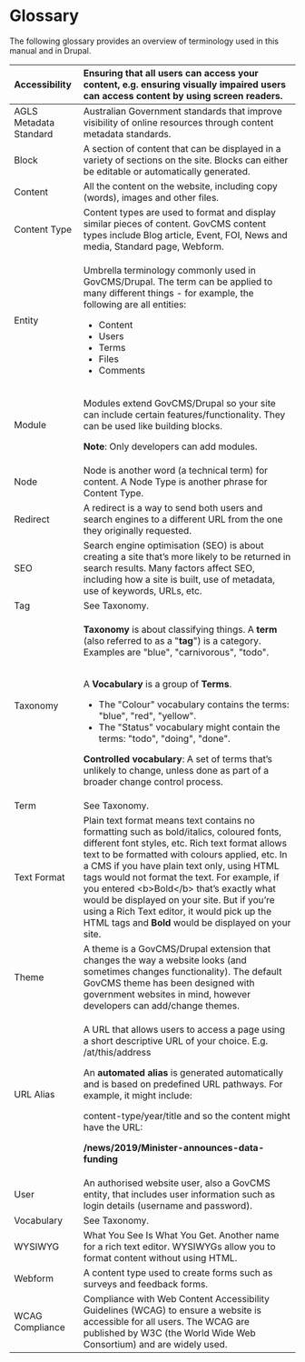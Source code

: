 # Glossary

The following glossary provides an overview of terminology used in this manual and in Drupal.

<table>
  <thead>
    <tr>
      <th style="text-align:left">Accessibility</th>
      <th style="text-align:left">Ensuring that all users can access your content, e.g. ensuring visually
        impaired users can access content by using screen readers.</th>
    </tr>
  </thead>
  <tbody>
    <tr>
      <td style="text-align:left">AGLS Metadata Standard</td>
      <td style="text-align:left">Australian Government standards that improve visibility of online resources
        through content metadata standards.</td>
    </tr>
    <tr>
      <td style="text-align:left">Block</td>
      <td style="text-align:left">A section of content that can be displayed in a variety of sections on
        the site. Blocks can either be editable or automatically generated.</td>
    </tr>
    <tr>
      <td style="text-align:left">Content</td>
      <td style="text-align:left">All the content on the website, including copy (words), images and other
        files.</td>
    </tr>
    <tr>
      <td style="text-align:left">Content Type</td>
      <td style="text-align:left">Content types are used to format and display similar pieces of content.
        GovCMS content types include Blog article, Event, FOI, News and media,
        Standard page, Webform.</td>
    </tr>
    <tr>
      <td style="text-align:left">Entity</td>
      <td style="text-align:left">
        <p>Umbrella terminology commonly used in GovCMS/Drupal. The term can be applied
          to many different things - for example, the following are all entities:</p>
        <ul>
          <li>Content</li>
          <li>Users</li>
          <li>Terms</li>
          <li>Files</li>
          <li>Comments</li>
        </ul>
      </td>
    </tr>
    <tr>
      <td style="text-align:left">Module</td>
      <td style="text-align:left">
        <p>Modules extend GovCMS/Drupal so your site can include certain features/functionality.
          They can be used like building blocks.</p>
        <p><b>Note</b>: Only developers can add modules.</p>
      </td>
    </tr>
    <tr>
      <td style="text-align:left">Node</td>
      <td style="text-align:left">Node is another word (a technical term) for content. A Node Type is another
        phrase for Content Type.</td>
    </tr>
    <tr>
      <td style="text-align:left">Redirect</td>
      <td style="text-align:left">A redirect is a way to send both users and search engines to a different
        URL from the one they originally requested.</td>
    </tr>
    <tr>
      <td style="text-align:left">SEO</td>
      <td style="text-align:left">Search engine optimisation (SEO) is about creating a site that&#x2019;s
        more likely to be returned in search results. Many factors affect SEO,
        including how a site is built, use of metadata, use of keywords, URLs,
        etc.</td>
    </tr>
    <tr>
      <td style="text-align:left">Tag</td>
      <td style="text-align:left">See Taxonomy.</td>
    </tr>
    <tr>
      <td style="text-align:left">Taxonomy</td>
      <td style="text-align:left">
        <p><b>Taxonomy</b> is about classifying things. A <b>term</b> (also referred
          to as a &quot;<b>tag</b>&quot;) is a category. Examples are &quot;blue&quot;,
          &quot;carnivorous&quot;, &quot;todo&quot;.</p>
        <p>
          <br />A <b>Vocabulary</b> is a group of <b>Terms</b>.</p>
        <ul>
          <li>The &quot;Colour&quot; vocabulary contains the terms: &quot;blue&quot;,
            &quot;red&quot;, &quot;yellow&quot;.</li>
          <li>The &quot;Status&quot; vocabulary might contain the terms: &quot;todo&quot;,
            &quot;doing&quot;, &quot;done&quot;.</li>
        </ul>
        <p><b>Controlled vocabulary</b>: A set of terms that&#x2019;s unlikely to
          change, unless done as part of a broader change control process.</p>
      </td>
    </tr>
    <tr>
      <td style="text-align:left">Term</td>
      <td style="text-align:left">See Taxonomy.</td>
    </tr>
    <tr>
      <td style="text-align:left">Text Format</td>
      <td style="text-align:left">Plain text format means text contains no formatting such as bold/italics,
        coloured fonts, different font styles, etc. Rich text format allows text
        to be formatted with colours applied, etc. In a CMS if you have plain text
        only, using HTML tags would not format the text. For example, if you entered
        &lt;b&gt;Bold&lt;/b&gt; that&#x2019;s exactly what would be displayed on
        your site. But if you&#x2019;re using a Rich Text editor, it would pick
        up the HTML tags and <b>Bold</b> would be displayed on your site.</td>
    </tr>
    <tr>
      <td style="text-align:left">Theme</td>
      <td style="text-align:left">A theme is a GovCMS/Drupal extension that changes the way a website looks
        (and sometimes changes functionality). The default GovCMS theme has been
        designed with government websites in mind, however developers can add/change
        themes.</td>
    </tr>
    <tr>
      <td style="text-align:left">URL Alias</td>
      <td style="text-align:left">
        <p>A URL that allows users to access a page using a short descriptive URL
          of your choice. E.g. /at/this/address</p>
        <p>An <b>automated alias</b> is generated automatically and is based on predefined
          URL pathways. For example, it might include:</p>
        <p>content-type/year/title and so the content might have the URL:</p>
        <p><b>/news/2019/Minister-announces-data-funding</b>
        </p>
      </td>
    </tr>
    <tr>
      <td style="text-align:left">User</td>
      <td style="text-align:left">An authorised website user, also a GovCMS entity, that includes user information
        such as login details (username and password).</td>
    </tr>
    <tr>
      <td style="text-align:left">Vocabulary</td>
      <td style="text-align:left">See Taxonomy.</td>
    </tr>
    <tr>
      <td style="text-align:left">WYSIWYG</td>
      <td style="text-align:left">What You See Is What You Get. Another name for a rich text editor. WYSIWYGs
        allow you to format content without using HTML.</td>
    </tr>
    <tr>
      <td style="text-align:left">Webform</td>
      <td style="text-align:left">A content type used to create forms such as surveys and feedback forms.</td>
    </tr>
    <tr>
      <td style="text-align:left">WCAG Compliance</td>
      <td style="text-align:left">Compliance with Web Content Accessibility Guidelines (WCAG) to ensure
        a website is accessible for all users. The WCAG are published by W3C (the
        World Wide Web Consortium) and are widely used.</td>
    </tr>
  </tbody>
</table>

## 

